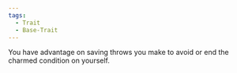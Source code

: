 ```yaml
---
tags:
  - Trait
  - Base-Trait
---
```

You have advantage on saving throws you make to avoid or end the charmed condition on yourself.